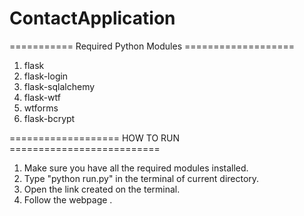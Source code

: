 # ContactApplication

=========== Required Python Modules ===================

1. flask
2. flask-login
3. flask-sqlalchemy
4. flask-wtf
5. wtforms
6. flask-bcrypt

=================== HOW TO RUN ==========================

1. Make sure you have all the required modules installed.
2. Type "python run.py" in the terminal of current directory.
3. Open the link created on the terminal.
4. Follow the webpage .

